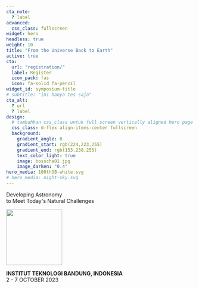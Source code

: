 ```yaml
---
cta_note:
  ? label
advanced:
  css_class: fullscreen
widget: hero
headless: true
weight: 10
title: "From the Universe Back to Earth"
active: true
cta:
  url: "registration/"
  label: Register
  icon_pack: fas
  icon: fa-solid fa-pencil
widget_id: symposium-title
# subtitle: "ini hanya tes saja"
cta_alt:
  ? url
  ? label
design:
  # tambahkan css_class untuk full screen vertically aligned hero page
  css_class: d-flex align-items-center fullscreen 
  background:
    gradient_angle: 0
    gradient_start: rgb(224,223,255)
    gradient_end: rgb(153,238,255)
    text_color_light: true
    image: bosscha01.jpg
    image_darken: "0.4"
hero_media: 100thOB-white.svg
# hero_media: night-sky.svg
---
```


Developing Astronomy <br> to Meet Today's Natural Challenges

<div class="container">
    <div class="row">
      <div class="col-12 text-center">
        <img src="media/logo-itb-white.svg" width="150rem%">
      </div>
    </div>
</div>
<div>
  <p class="kotak_transparan">
    <b>INSTITUT TEKNOLOGI BANDUNG, INDONESIA</b> <br> 2 - 7 OCTOBER 2023
  </p>
</div>